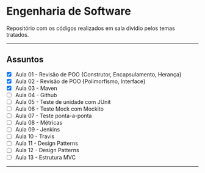 # Engenharia de Software
Repositório com os códigos realizados em sala dividio pelos temas tratados.

-----

## Assuntos

- [X] Aula 01 - Revisão de POO {Construtor, Encapsulamento, Herança}
- [X] Aula 02 - Revisão de POO {Polimorfismo, Interface}
- [X] Aula 03 - Maven
- [ ] Aula 04 - Github
- [ ] Aula 05 - Teste de unidade com JUnit
- [ ] Aula 06 - Teste Mock com Mockito
- [ ] Aula 07 - Teste ponta-a-ponta
- [ ] Aula 08 - Métricas
- [ ] Aula 09 - Jenkins
- [ ] Aula 10 - Travis
- [ ] Aula 11 - Design Patterns
- [ ] Aula 12 - Design Patterns
- [ ] Aula 13 - Estrutura MVC

-----
